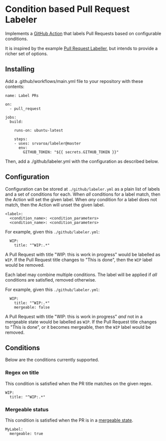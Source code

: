 # Condition based Pull Request Labeler

Implements a [GitHub
Action](https://help.github.com/en/categories/automating-your-workflow-with-github-actions)
that labels Pull Requests based on configurable conditions.

It is inspired by the example [Pull Request
Labeller](https://github.com/actions/labeler), but intends to provide a
richer set of options.

## Installing

Add a .github/workflows/main.yml file to your repository with these
contents:

	name: Label PRs

	on:
	  - pull_request

	jobs:
	  build:

		runs-on: ubuntu-latest
		
		steps:
		- uses: srvaroa/labeler@master
		  env:
			GITHUB_TOKEN: "${{ secrets.GITHUB_TOKEN }}"

Then, add a ./github/labeler.yml with the configuration as described
below.

## Configuration

Configuration can be stored at `./github/labeler.yml` as a plain list of labels
and a set of conditions for each.  When *all* conditions for a label match,
then the Action will set the given label.  When *any* condition for a label
does not match, then the Action will unset the given label.

    <label>:
      <condition_name>: <condition_parameters>
      <condition_name>: <condition_parameters>

For example, given this `./github/labeler.yml`:

      WIP:
        title: "^WIP:.*"

A Pull Request with title "WIP: this is work in progress" would be labelled as
`WIP`.  If the Pull Request title changes to "This is done", then the `WIP`
label would be removed.

Each label may combine multiple conditions.  The label will be applied if *all*
conditions are satisfied, removed otherwise.

For example, given this `./github/labeler.yml`:

      WIP:
        title: "^WIP:.*"
        mergeable: false

A Pull Request with title "WIP: this is work in progress" *and* not in a
mergeable state would be labelled as `WIP`.  If the Pull Request title changes
to "This is done", or it becomes mergeable, then the `WIP` label would be
removed.

## Conditions

Below are the conditions currently supported.

### Regex on title

This condition is satisfied when the PR title matches on the given regex.

    WIP:
      title: "^WIP:.*"

### Mergeable status

This condition is satisfied when the PR is in a [mergeable state](https://developer.github.com/v3/pulls/#response-1).

    MyLabel:
      mergeable: true
